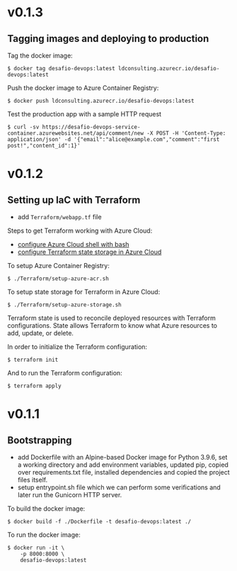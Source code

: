 # v0.1.3

## Tagging images and deploying to production

Tag the docker image:
```
$ docker tag desafio-devops:latest ldconsulting.azurecr.io/desafio-devops:latest
```

Push the docker image to Azure Container Registry:
```
$ docker push ldconsulting.azurecr.io/desafio-devops:latest
```

Test the production app with a sample HTTP request
```
$ curl -sv https://desafio-devops-service-container.azurewebsites.net/api/comment/new -X POST -H 'Content-Type: application/json' -d '{"email":"alice@example.com","comment":"first post!","content_id":1}'
```

# v0.1.2

## Setting up IaC with Terraform

* add `Terraform/webapp.tf` file
 
Steps to get Terraform working with Azure Cloud:
* [configure Azure Cloud shell with bash](https://docs.microsoft.com/en-us/azure/developer/terraform/get-started-cloud-shell-bash?tabs=bash)
* [configure Terraform state storage in Azure Cloud](https://docs.microsoft.com/en-us/azure/developer/terraform/store-state-in-azure-storage?tabs=azure-cli)

To setup Azure Container Registry:
```
$ ./Terraform/setup-azure-acr.sh
```

To setup state storage for Terraform in Azure Cloud:
```
$ ./Terraform/setup-azure-storage.sh
```
Terraform state is used to reconcile deployed resources with Terraform configurations. State allows Terraform to know what Azure resources to add, update, or delete.

In order to initialize the Terraform configuration:
``` 
$ terraform init 
```

And to run the Terraform configuration:
``` 
$ terraform apply 
```

# v0.1.1

## Bootstrapping

* add Dockerfile with an Alpine-based Docker image for Python 3.9.6, set a working directory and add environment variables, updated pip, copied over requirements.txt file, installed dependencies and copied the project files itself.
* setup entrypoint.sh file which we can perform some verifications and later run the Gunicorn HTTP server.

To build the docker image:
```
$ docker build -f ./Dockerfile -t desafio-devops:latest ./

```

To run the docker image:
```
$ docker run -it \
    -p 8000:8000 \
    desafio-devops:latest
```